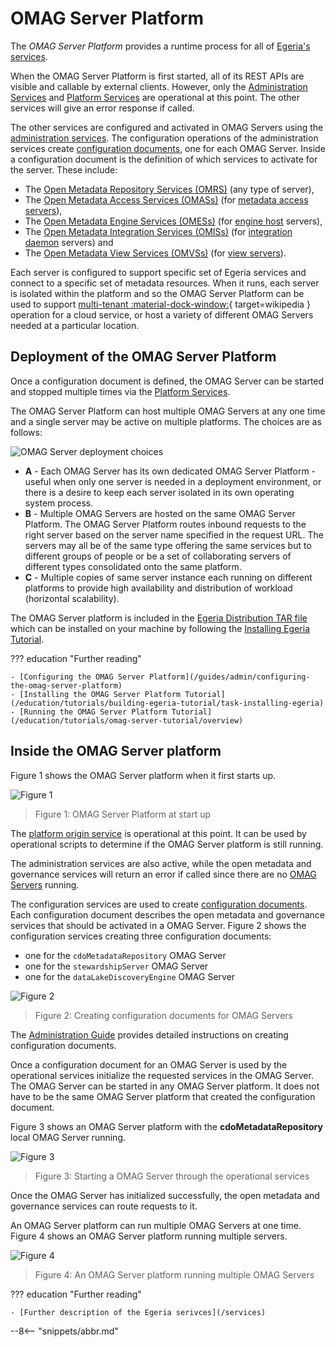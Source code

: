<!-- SPDX-License-Identifier: CC-BY-4.0 -->
<!-- Copyright Contributors to the Egeria project. -->

# OMAG Server Platform

The *OMAG Server Platform* provides a runtime process for all of [Egeria's services](/services).

When the OMAG Server Platform is first started, all of its REST APIs are visible and callable by external clients. However, only the [Administration Services](/services/admin-services/overview) and [Platform Services](/services/platform-services/overview) are operational at this point. The other services will give an error response if called.

The other services are configured and activated in OMAG Servers using the [administration services](/guides/admin/guide). The configuration operations of the administration services create [configuration documents](/concepts/configuration-document), one for each OMAG Server. Inside a configuration document is the definition of which services to activate for the server. These include:

* The [Open Metadata Repository Services (OMRS)](/services/omrs) (any type of server), 
* The [Open Metadata Access Services (OMASs)](/services/omas) (for [metadata access servers](/concepts/metadata-access-servers)), 
* The [Open Metadata Engine Services (OMESs)](/services/omes) (for [engine host](/concepts/engine-host) servers), 
* The [Open Metadata Integration Services (OMISs)](/services/omis) (for [integration daemon](/concepts/integration-daemon) servers) and 
* The [Open Metadata View Services (OMVSs)](/services/omvs) (for [view servers](/concepts/view-servers)).

Each server is configured to support specific set of Egeria services and connect to a specific set of metadata resources.   When it runs, each server is isolated within the platform and so the OMAG Server Platform can be used to support [multi-tenant :material-dock-window:](https://en.wikipedia.org/wiki/Multitenancy){ target=wikipedia } operation for a cloud service, or host a variety of different OMAG Servers needed at a particular location.

## Deployment of the OMAG Server Platform

Once a configuration document is defined, the OMAG Server can be started and stopped multiple times via the [Platform Services](/services/platform-services/overview).

The OMAG Server Platform can host multiple OMAG Servers at any one time and a single server may be active on multiple platforms. The choices are as follows:

![OMAG Server deployment choices](egeria-operations-server-choices-no-description.svg)


- **A** - Each OMAG Server has its own dedicated OMAG Server Platform - useful when only one server is needed in a deployment environment, or there is a desire to keep each server isolated in its own operating system process.
- **B** - Multiple OMAG Servers are hosted on the same OMAG Server Platform. The OMAG Server Platform routes inbound requests to the right server based on the server name specified in the request URL. The servers may all be of the same type offering the same services but to different groups of people or be a set of collaborating servers of different types consolidated onto the same platform.
- **C** - Multiple copies of same server instance each running on different platforms to provide high availability and distribution of workload (horizontal scalability).

The OMAG Server platform is included in the [Egeria Distribution TAR file](https://github.com/odpi/egeria/tree/main/open-metadata-distribution/open-metadata-assemblies) which can be installed on your machine by following the [Installing Egeria Tutorial](/education/tutorials/building-egeria-tutorial/task-installing-egeria).

??? education "Further reading"

    - [Configuring the OMAG Server Platform](/guides/admin/configuring-the-omag-server-platform)
    - [Installing the OMAG Server Platform Tutorial](/education/tutorials/building-egeria-tutorial/task-installing-egeria)
    - [Running the OMAG Server Platform Tutorial](/education/tutorials/omag-server-tutorial/overview)


## Inside the OMAG Server platform

Figure 1 shows the OMAG Server platform when it first starts up.

![Figure 1](omag-server-platform-start-up.svg)
> Figure 1: OMAG Server Platform at start up

The [platform origin service](/services/platform-services/overview/#platform-origin) is operational at this point.  It can be used by operational scripts to determine if the OMAG Server platform is still running.

The administration services are also active, while the open metadata and governance services will return an error if called since there are no [OMAG Servers](/concepts/omag-server) running.

The configuration services are used to create [configuration documents](/concepts/configuration-document).  Each configuration document describes the open metadata and governance services that should be activated in a OMAG Server. Figure 2 shows the configuration services creating three configuration documents:

* one for the `cdoMetadataRepository` OMAG Server
* one for the `stewardshipServer` OMAG Server
* one for the `dataLakeDiscoveryEngine` OMAG Server

![Figure 2](omag-server-platform-configure.svg)
> Figure 2: Creating configuration documents for OMAG Servers

The [Administration Guide](/guides/admin/guide) provides detailed instructions on creating configuration documents.

Once a configuration document for an OMAG Server is used by the operational services initialize the requested services in the OMAG Server. The OMAG Server can be started in any OMAG Server platform. It does not have to be the same OMAG Server platform that created the configuration document.

Figure 3 shows an OMAG Server platform with the **cdoMetadataRepository** local OMAG Server running.

![Figure 3](omag-server-platform-initialize-logical-omag-server.svg)
> Figure 3: Starting a OMAG Server through the operational services

Once the OMAG Server has initialized successfully, the open metadata and governance services can route requests to it.

An OMAG Server platform can run multiple OMAG Servers at one time.  Figure 4 shows an OMAG Server platform running multiple servers.

![Figure 4](omag-server-platform-overview.svg)
> Figure 4: An OMAG Server platform running multiple OMAG Servers

??? education "Further reading"

    - [Further description of the Egeria serivces](/services)

--8<-- "snippets/abbr.md"
